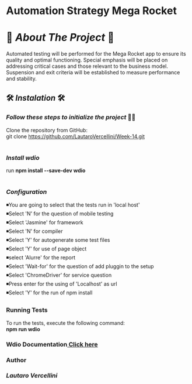 # **Automation Strategy Mega Rocket**

# 🚀 *About The Project* 🚀

Automated testing will be performed for the Mega Rocket app to ensure its quality and optimal functioning. Special emphasis will be placed on addressing critical cases and those relevant to the business model. Suspension and exit criteria will be established to measure performance and stability.

## 🛠 *Instalation* 🛠
### *Follow these steps to initialize the project* 👩‍💻

Clone the repository from GitHub:<br>
git clone https://github.com/LautaroVercellini/Week-14.git <br>
<br>
### *Install wdio* <br>
run **npm install --save-dev wdio<br>**
<br>
### *Configuration*
:black_medium_small_square:You are going to select that the tests run in 'local host' <br>
:black_medium_small_square:Select 'N' for the question of mobile testing <br>
:black_medium_small_square:Select 'Jasmine' for framework <br>
:black_medium_small_square:Select 'N' for compiler <br>
:black_medium_small_square:Select 'Y' for autogenerate some test files <br>
:black_medium_small_square:Select 'Y' for use of page object <br>
:black_medium_small_square:select 'Alurre' for the report <br>
:black_medium_small_square:Select 'Wait-for' for the question of add pluggin to the setup <br>
:black_medium_small_square:Select 'ChromeDriver' for service question <br>
:black_medium_small_square:Press enter for the using of 'Localhost' as url <br>
:black_medium_small_square:Select 'Y' for the run of npm install <br>


### **Running Tests**<br>
To run the tests, execute the following command: <br>
**npm run wdio**

<h3>Wdio Documentation<a href=https://webdriver.io/> Click here</a></h3>

### **Author**
### *Lautaro Vercellini*